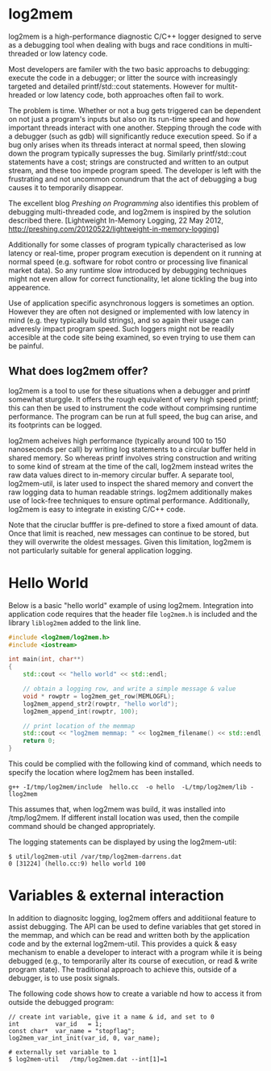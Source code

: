 log2mem
=======

log2mem is a high-performance diagnostic C/C++ logger designed to serve as a
debugging tool when dealing with bugs and race conditions in multi-threaded or
low latency code.

Most developers are familer with the two basic approachs to debugging: execute
the code in a debugger; or litter the source with increasingly targeted and
detailed printf/std::cout statements.  However for multit-hreaded or low latency
code, both approaches often fail to work.

The problem is time. Whether or not a bug gets triggered can be dependent on not
just a program's inputs but also on its run-time speed and how important threads
interact with one another.  Stepping through the code with a debugger (such as
gdb) will significantly reduce execution speed.  So if a bug only arises when
its threads interact at normal speed, then slowing down the program typically
supresses the bug.  Similarly printf/std::cout statements have a cost; strings
are constructed and written to an output stream, and these too impede program
speed. The developer is left with the frustrating and not uncommon conundrum
that the act of debugging a bug causes it to temporarily disappear.

The excellent blog *Preshing on Programming* also identifies this problem of
debugging multi-threaded code, and log2mem is inspired by the solution described
there. [Lightweight In-Memory Logging, 22 May 2012,
http://preshing.com/20120522/lightweight-in-memory-logging]

Additionally for some classes of program typically characterised as low latency
or real-time, proper program execution is dependent on it running at normal
speed (e.g. software for robot contro or processing live finanical market data).
So any runtime slow introduced by debugging techniques might not even allow for
correct functionality, let alone tickling the bug into appearence.

Use of application specific asynchronous loggers is sometimes an option. However
they are often not designed or implemented with low latency in mind (e.g. they
typically build strings), and so again their usage can adveresly impact program
speed.  Such loggers might not be readily accesible at the code site being
examined, so even trying to use them can be painful.

What does log2mem offer?
------------------------

log2mem is a tool to use for these situations when a debugger and printf
somewhat sturggle.  It offers the rough equivalent of very high speed printf;
this can then be used to instrument the code without comprimsing runtime
performance. The program can be run at full speed, the bug can arise, and its
footprints can be logged.

log2mem acheives high performance (typically around 100 to 150 nanoseconds per
call) by writing log statements to a circular buffer held in shared memory.  So
whereas printf involves string construction and writing to some kind of stream
at the time of the call, log2mem instead writes the raw data values direct to
in-memory circular buffer. A separate tool, log2mem-util, is later used to
inspect the shared memory and convert the raw logging data to human readable
strings. log2mem additionally makes use of lock-free techniques to ensure
optimal performance.  Additionally, log2mem is easy to integrate in existing
C/C++ code.

Note that the ciruclar bufffer is pre-defined to store a fixed amount of data.
Once that limit is reached, new messages can continue to be stored, but they
will overwrite the oldest messages.  Given this limitation, log2mem is not
particularly suitable for general application logging.

Hello World
===========

Below is a basic "hello world" example of using log2mem.  Integration into
application code requires that the header file `log2mem.h` is included and the
library `liblog2mem` added to the link line.

```c++
#include <log2mem/log2mem.h>
#include <iostream>

int main(int, char**)
{
    std::cout << "hello world" << std::endl;

    // obtain a logging row, and write a simple message & value
    void * rowptr = log2mem_get_row(MEMLOGFL);
    log2mem_append_str2(rowptr, "hello world");
    log2mem_append_int(rowptr, 100);

    // print location of the memmap
    std::cout << "log2mem memmap: " << log2mem_filename() << std::endl;
    return 0;
}
```

This could be complied with the following kind of command, which needs to
specify the location where log2mem has been installed.

    g++ -I/tmp/log2mem/include  hello.cc  -o hello  -L/tmp/log2mem/lib -llog2mem

This assumes that, when log2mem was build, it was installed into /tmp/log2mem.
If different install location was used, then the compile command should be
changed appropriately.

The logging statements can be displayed by using the log2mem-util:

    $ util/log2mem-util /var/tmp/log2mem-darrens.dat
    0 [31224] (hello.cc:9) hello world 100


Variables & external interaction
================================

In addition to diagnositc logging, log2mem offers and additiional feature to
assist debugging. The API can be used to define variables that get stored in the
memmap, and which can be read and written both by the application code and by
the external log2mem-util.  This provides a quick & easy mechanism to enable a
developer to interact with a program while it is being debugged (e.g., to
temporarily alter its course of execution, or read & write program state). The
traditional approach to achieve this, outside of a debugger, is to use posix
signals.

The following code shows how to create a variable nd how to access it from
outside the debugged program:

    // create int variable, give it a name & id, and set to 0
    int          var_id   = 1;
    const char*  var_name = "stopflag";
    log2mem_var_int_init(var_id, 0, var_name);

    # externally set variable to 1
    $ log2mem-util   /tmp/log2mem.dat --int[1]=1


